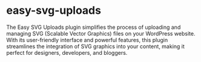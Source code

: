 # easy-svg-uploads
The Easy SVG Uploads plugin simplifies the process of uploading and managing SVG (Scalable Vector Graphics) files on your WordPress website. With its user-friendly interface and powerful features, this plugin streamlines the integration of SVG graphics into your content, making it perfect for designers, developers, and bloggers.
